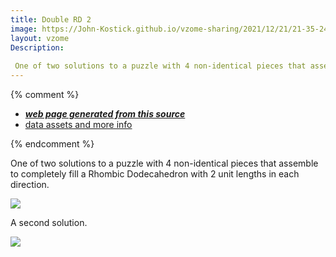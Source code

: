 ```yaml
---
title: Double RD 2
image: https://John-Kostick.github.io/vzome-sharing/2021/12/21/21-35-24-Double-RD-2/Double-RD-2.png
layout: vzome
Description:
  
 One of two solutions to a puzzle with 4 non-identical pieces that assemble to completely fill a Rhombic Dodecahedron with 2 unit lengths in each direction.
---
```


{% comment %}
 - [***web page generated from this source***][post]
 - [data assets and more info][github]

[post]: <https://John-Kostick.github.io/vzome-sharing/2021/12/21/Double-RD-2-21-35-24.html>
[github]: <https://github.com/John-Kostick/vzome-sharing/tree/main/2021/12/21/21-35-24-Double-RD-2/>
{% endcomment %}

 One of two solutions to a puzzle with 4 non-identical pieces that assemble to completely fill a Rhombic Dodecahedron with 2 unit lengths in each direction.

<vzome-viewer style="width: 100%; height: 65vh;"
       src="https://John-Kostick.github.io/vzome-sharing/2021/12/21/21-35-24-Double-RD-2/Double-RD-2.vZome" >
  <img src="https://John-Kostick.github.io/vzome-sharing/2021/12/21/21-35-24-Double-RD-2/Double-RD-2.png" />
</vzome-viewer>

A second solution.

<vzome-viewer style="width: 100%; height: 65vh;"
       src="https://John-Kostick.github.io/vzome-sharing/2021/12/12/17-40-14-Double-RD-6/Double-RD-6.vZome" >
  <img src="https://John-Kostick.github.io/vzome-sharing/2021/12/12/17-40-14-Double-RD-6/Double-RD-6.png" />
</vzome-viewer>
